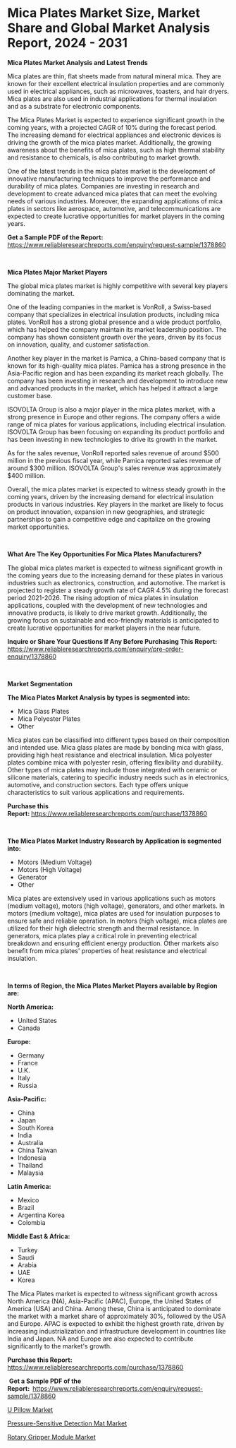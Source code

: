 <p><h1>Mica Plates Market Size, Market Share and Global Market Analysis Report, 2024 - 2031</h1></p><p><strong>Mica Plates Market Analysis and Latest Trends</strong></p>
<p><p>Mica plates are thin, flat sheets made from natural mineral mica. They are known for their excellent electrical insulation properties and are commonly used in electrical appliances, such as microwaves, toasters, and hair dryers. Mica plates are also used in industrial applications for thermal insulation and as a substrate for electronic components.</p><p>The Mica Plates Market is expected to experience significant growth in the coming years, with a projected CAGR of 10% during the forecast period. The increasing demand for electrical appliances and electronic devices is driving the growth of the mica plates market. Additionally, the growing awareness about the benefits of mica plates, such as high thermal stability and resistance to chemicals, is also contributing to market growth.</p><p>One of the latest trends in the mica plates market is the development of innovative manufacturing techniques to improve the performance and durability of mica plates. Companies are investing in research and development to create advanced mica plates that can meet the evolving needs of various industries. Moreover, the expanding applications of mica plates in sectors like aerospace, automotive, and telecommunications are expected to create lucrative opportunities for market players in the coming years.</p></p>
<p><strong>Get a Sample PDF of the Report:&nbsp;</strong> <a href="https://www.reliableresearchreports.com/enquiry/request-sample/1378860">https://www.reliableresearchreports.com/enquiry/request-sample/1378860</a></p>
<p>&nbsp;</p>
<p><strong>Mica Plates Major Market Players</strong></p>
<p><p>The global mica plates market is highly competitive with several key players dominating the market. </p><p>One of the leading companies in the market is VonRoll, a Swiss-based company that specializes in electrical insulation products, including mica plates. VonRoll has a strong global presence and a wide product portfolio, which has helped the company maintain its market leadership position. The company has shown consistent growth over the years, driven by its focus on innovation, quality, and customer satisfaction.</p><p>Another key player in the market is Pamica, a China-based company that is known for its high-quality mica plates. Pamica has a strong presence in the Asia-Pacific region and has been expanding its market reach globally. The company has been investing in research and development to introduce new and advanced products in the market, which has helped it attract a large customer base.</p><p>ISOVOLTA Group is also a major player in the mica plates market, with a strong presence in Europe and other regions. The company offers a wide range of mica plates for various applications, including electrical insulation. ISOVOLTA Group has been focusing on expanding its product portfolio and has been investing in new technologies to drive its growth in the market.</p><p>As for the sales revenue, VonRoll reported sales revenue of around $500 million in the previous fiscal year, while Pamica reported sales revenue of around $300 million. ISOVOLTA Group's sales revenue was approximately $400 million.</p><p>Overall, the mica plates market is expected to witness steady growth in the coming years, driven by the increasing demand for electrical insulation products in various industries. Key players in the market are likely to focus on product innovation, expansion in new geographies, and strategic partnerships to gain a competitive edge and capitalize on the growing market opportunities.</p></p>
<p>&nbsp;</p>
<p><strong>What Are The Key Opportunities For Mica Plates Manufacturers?</strong></p>
<p><p>The global mica plates market is expected to witness significant growth in the coming years due to the increasing demand for these plates in various industries such as electronics, construction, and automotive. The market is projected to register a steady growth rate of CAGR 4.5% during the forecast period 2021-2026. The rising adoption of mica plates in insulation applications, coupled with the development of new technologies and innovative products, is likely to drive market growth. Additionally, the growing focus on sustainable and eco-friendly materials is anticipated to create lucrative opportunities for market players in the near future.</p></p>
<p><strong>Inquire or Share Your Questions If Any Before Purchasing This Report:</strong> <a href="https://www.reliableresearchreports.com/enquiry/pre-order-enquiry/1378860">https://www.reliableresearchreports.com/enquiry/pre-order-enquiry/1378860</a></p>
<p>&nbsp;</p>
<p><strong>Market Segmentation</strong></p>
<p><strong>The Mica Plates Market Analysis by types is segmented into:</strong></p>
<p><ul><li>Mica Glass Plates</li><li>Mica Polyester Plates</li><li>Other</li></ul></p>
<p><p>Mica plates can be classified into different types based on their composition and intended use. Mica glass plates are made by bonding mica with glass, providing high heat resistance and electrical insulation. Mica polyester plates combine mica with polyester resin, offering flexibility and durability. Other types of mica plates may include those integrated with ceramic or silicone materials, catering to specific industry needs such as in electronics, automotive, and construction sectors. Each type offers unique characteristics to suit various applications and requirements.</p></p>
<p><strong>Purchase this Report:&nbsp;</strong><a href="https://www.reliableresearchreports.com/purchase/1378860">https://www.reliableresearchreports.com/purchase/1378860</a></p>
<p>&nbsp;</p>
<p><strong>The Mica Plates Market Industry Research by Application is segmented into:</strong></p>
<p><ul><li>Motors (Medium Voltage)</li><li>Motors (High Voltage)</li><li>Generator</li><li>Other</li></ul></p>
<p><p>Mica plates are extensively used in various applications such as motors (medium voltage), motors (high voltage), generators, and other markets. In motors (medium voltage), mica plates are used for insulation purposes to ensure safe and reliable operation. In motors (high voltage), mica plates are utilized for their high dielectric strength and thermal resistance. In generators, mica plates play a critical role in preventing electrical breakdown and ensuring efficient energy production. Other markets also benefit from mica plates' properties of heat resistance and electrical insulation.</p></p>
<p>&nbsp;</p>
<p><strong>In terms of Region, the Mica Plates Market Players available by Region are:</strong></p>
<p>
    <p> <strong> North America: </strong>
        <ul>
            <li>United States</li>
            <li>Canada</li>
        </ul>
        </p> 
    <p> <strong> Europe: </strong>
        <ul>
            <li>Germany</li>
            <li>France</li>
            <li>U.K.</li>
            <li>Italy</li>
            <li>Russia</li>
        </ul>
        </p> 
    <p> <strong> Asia-Pacific: </strong>
        <ul>
            <li>China</li>
            <li>Japan</li>
            <li>South Korea</li>
            <li>India</li>
            <li>Australia</li>
            <li>China Taiwan</li>
            <li>Indonesia</li>
            <li>Thailand</li>
            <li>Malaysia</li>
        </ul>
        </p> 
    <p> <strong> Latin America: </strong>
        <ul>
            <li>Mexico</li>
            <li>Brazil</li>
            <li>Argentina Korea</li>
            <li>Colombia</li>
        </ul>
        </p> 
    <p> <strong> Middle East & Africa: </strong>
        <ul>
            <li>Turkey</li>
            <li>Saudi</li>
            <li>Arabia</li>
            <li>UAE</li>
            <li>Korea</li>
        </ul>
    </p>
    </p>
<p><p>The Mica Plates market is expected to witness significant growth across North America (NA), Asia-Pacific (APAC), Europe, the United States of America (USA) and China. Among these, China is anticipated to dominate the market with a market share of approximately 30%, followed by the USA and Europe. APAC is expected to exhibit the highest growth rate, driven by increasing industrialization and infrastructure development in countries like India and Japan. NA and Europe are also expected to contribute significantly to the market's growth.</p></p>
<p><strong>Purchase this Report: </strong><a href="https://www.reliableresearchreports.com/purchase/1378860">https://www.reliableresearchreports.com/purchase/1378860</a></p>
<p>&nbsp;<strong>Get a Sample PDF of the Report:&nbsp;&nbsp;</strong><a href="https://www.reliableresearchreports.com/enquiry/request-sample/1378860">https://www.reliableresearchreports.com/enquiry/request-sample/1378860</a></p>
<p><strong></strong></p>
<p><p><a href="https://view.publitas.com/reportprime-1/u-pillow-market-dynamics-2023-2030-also-about-its-market-trends-projections-and-opportunities/">U Pillow Market</a></p><p><a href="https://view.publitas.com/reportprime-1/pressure-sensitive-detection-mat-market-challenges-opportunities-and-growth-drivers-and-major-market-players-forecasted-for-period-from-2023-2030/">Pressure-Sensitive Detection Mat Market</a></p><p><a href="https://view.publitas.com/reportprime-1/rotary-gripper-module-market-challenges-opportunities-and-growth-drivers-and-major-market-players-forecasted-for-period-from-2023-2030/">Rotary Gripper Module Market</a></p></p>